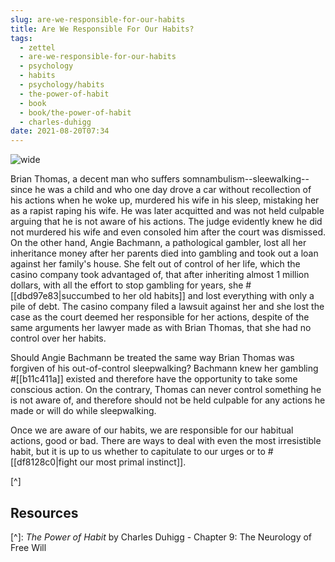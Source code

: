 ```yaml
---
slug: are-we-responsible-for-our-habits
title: Are We Responsible For Our Habits?
tags:
  - zettel
  - are-we-responsible-for-our-habits
  - psychology
  - habits
  - psychology/habits
  - the-power-of-habit
  - book
  - book/the-power-of-habit
  - charles-duhigg
date: 2021-08-20T07:34
---
```



![wide](https://cdn.pixabay.com/photo/2015/01/31/23/20/cards-619016_960_720.jpg "image from Pixabay (cc)")

Brian Thomas, a decent man who suffers somnambulism--sleewalking--since he was
a child and who one day drove a car without recollection of his actions when he
woke up, murdered his wife in his sleep, mistaking her as a rapist raping his
wife. He was later acquitted and was not held culpable arguing that he is not
aware of his actions. The judge evidently knew he did not murdered his wife and
even consoled him after the court was dismissed. On the other hand, Angie
Bachmann, a pathological gambler, lost all her inheritance money after her
parents died into gambling and took out a loan against her family's house. She
felt out of control of her life, which the casino company took advantaged of,
that after inheriting almost 1 million dollars, with all the effort to stop
gambling for years, she #[[dbd97e83|succumbed to her old habits]] and lost
everything with only a pile of debt. The casino company filed a lawsuit against
her and she lost the case as the court deemed her responsible for her actions,
despite of the same arguments her lawyer made as with Brian Thomas, that she had
no control over her habits.

Should Angie Bachmann be treated the same way Brian Thomas was forgiven of his
out-of-control sleepwalking? Bachmann knew her gambling #[[b11c411a]] existed
and therefore have the opportunity to take some conscious action. On the
contrary, Thomas can never control something he is not aware of, and therefore
should not be held culpable for any actions he made or will do while
sleepwalking.

Once we are aware of our habits, we are responsible for our habitual actions,
good or bad. There are ways to deal with even the most irresistible habit, but
it is up to us whether to capitulate to our urges or to
#[[df8128c0|fight our most primal instinct]].

[^]

## Resources

[^]: _The Power of Habit_ by Charles Duhigg - Chapter 9: The Neurology of Free Will

